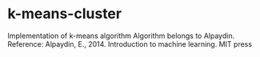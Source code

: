 # k-means-cluster
Implementation of k-means algorithm
Algorithm belongs to Alpaydin.
Reference: Alpaydin, E., 2014. Introduction to machine learning. MIT press
